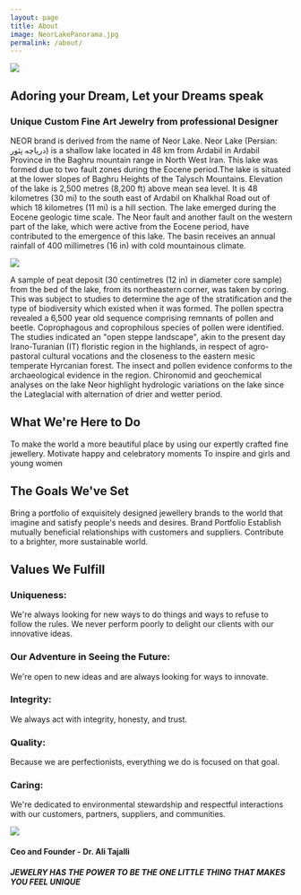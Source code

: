 ```yaml
---
layout: page
title: About
image: NeorLakePanorama.jpg
permalink: /about/
---
```

![]({{site.baseurl}}/img/neor-logo-mp.jpg)

## Adoring your Dream, Let your Dreams speak
### Unique Custom Fine Art Jewelry from professional Designer

NEOR brand is derived from the name of Neor Lake.
Neor Lake (Persian: دریاچه نِئور) is a shallow lake located in 48 km from Ardabil in Ardabil Province in the Baghru mountain range in North West Iran. 
This lake was formed due to two fault zones during the Eocene period.The lake is situated at the lower slopes of Baghru Heights of the Talysch Mountains. 
Elevation of the lake is 2,500 metres (8,200 ft) above mean sea level. 
It is 48 kilometres (30 mi) to the south east of Ardabil on Khalkhal Road out of which 18 kilometres (11 mi) is a hill section. The lake emerged during 
the Eocene geologic time scale. The Neor fault and another fault on the western part of the lake, which were active from the Eocene period, have contributed to 
the emergence of this lake. The basin receives an annual rainfall of 400 millimetres (16 in) with cold mountainous climate.

![]({{site.baseurl}}/img/NeorLakePanorama.jpg)


A sample of peat deposit (30 centimetres (12 in) in diameter core sample) from the bed of the lake, from its northeastern corner, was taken by coring. 
This was subject to studies to determine the age of the stratification and the type of biodiversity which existed when it was formed. The pollen spectra revealed 
a 6,500 year old sequence comprising remnants of pollen and beetle. Coprophagous and coprophilous species of pollen were identified. The studies indicated
an "open steppe landscape", akin to the present day Irano-Turanian (IT) floristic region in the highlands, in respect of agro-pastoral cultural vocations and the 
closeness to the eastern mesic temperate Hyrcanian forest. The insect and pollen evidence conforms to the archaeological evidence in the region. Chironomid and 
geochemical analyses on the lake Neor highlight hydrologic variations on the lake since the Lateglacial with alternation of drier and wetter period.

## What We're Here to Do
To make the world a more beautiful place by using our expertly crafted fine jewellery.
Motivate happy and celebratory moments
To inspire and girls and young women

## The Goals We've Set
Bring a portfolio of exquisitely designed jewellery brands to the world that imagine and satisfy people's needs and desires. Brand Portfolio
Establish mutually beneficial relationships with customers and suppliers.
Contribute to a brighter, more sustainable world.

## Values We Fulfill
### Uniqueness:
We're always looking for new ways to do things and ways to refuse to follow the rules.
We never perform poorly to delight our clients with our innovative ideas. 

### Our Adventure in Seeing the Future:
We're open to new ideas and are always looking for ways to innovate.

### Integrity:
We always act with integrity, honesty, and trust.

### Quality:
Because we are perfectionists, everything we do is focused on that goal.

### Caring:
We're dedicated to environmental stewardship and respectful interactions with our customers, partners, suppliers, and communities. 

![]({{site.baseurl}}/img/alitajalli.jpg)
#### Ceo and Founder - Dr. Ali Tajalli
##### JEWELRY HAS THE POWER TO BE THE ONE LITTLE THING THAT MAKES YOU FEEL UNIQUE
